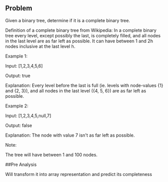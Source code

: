 ## Problem

Given a binary tree, determine if it is a complete binary tree.

Definition of a complete binary tree from Wikipedia:
In a complete binary tree every level, except possibly the last, is completely filled, and all nodes in the last level are as far left as possible. It can have between 1 and 2h nodes inclusive at the last level h.

Example 1:

Input: [1,2,3,4,5,6]

Output: true

Explanation: Every level before the last is full (ie. levels with node-values {1} and {2, 3}), and all nodes in the last level ({4, 5, 6}) are as far left as possible.

Example 2:

Input: [1,2,3,4,5,null,7]

Output: false

Explanation: The node with value 7 isn't as far left as possible.

Note:

The tree will have between 1 and 100 nodes.

##Pre Analysis

Will transform it into array representation and predict its completeness
